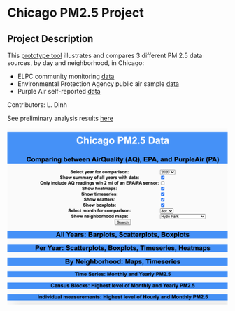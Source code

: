 # Chicago PM2.5 Project
 
## Project Description
This [prototype tool](https://chicago-air-quality.herokuapp.com/) illustrates and compares 3 different PM 2.5 data sources, by day and neighborhood, in Chicago:

- ELPC community monitoring [data](https://airqualitychicago.org/)
- Environmental Protection Agency public air sample [data](https://aqs.epa.gov/aqsweb/documents/data_api.html)
- Purple Air self-reported [data](https://www2.purpleair.com/)

Contributors: L. Dinh

See preliminary analysis results [here](https://dtmlinh.github.io/tech-portfolio/blog/2020/11/02/blog-post)

![alt-text](app_interface.png)
